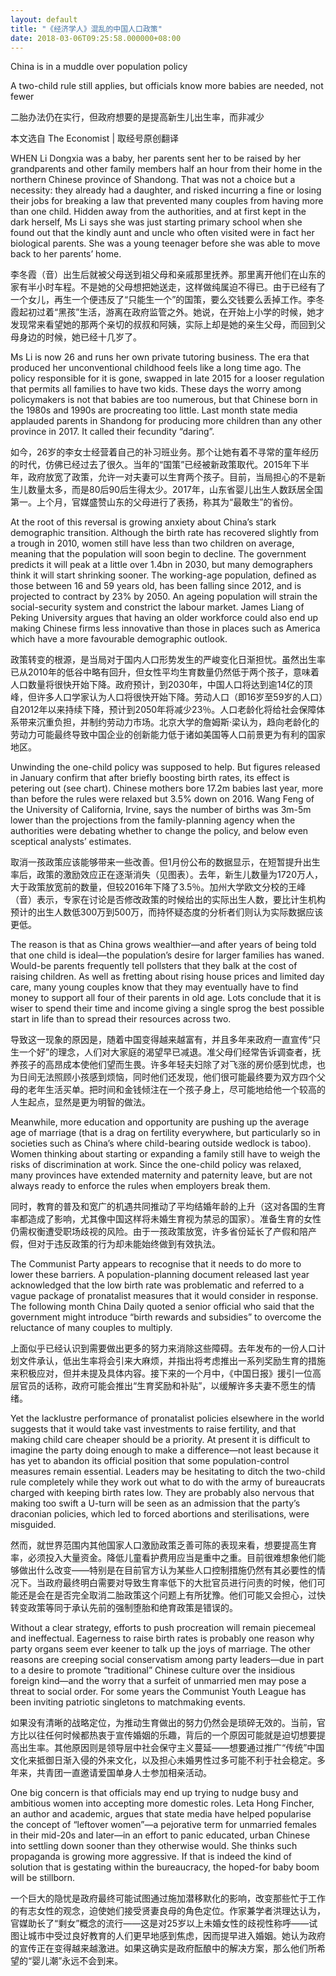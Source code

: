 ```yaml
---
layout: default
title: "《经济学人》混乱的中国人口政策"
date: 2018-03-06T09:25:58.000000+08:00
---
```


China is in a muddle over population policy

A two-child rule still applies, but officials know more babies are needed, not fewer

二胎办法仍在实行，但政府想要的是提高新生儿出生率，而非减少

本文选自 The Economist | 取经号原创翻译

WHEN Li Dongxia was a baby, her parents sent her to be raised by her grandparents and other family members half an hour from their home in the northern Chinese province of Shandong. That was not a choice but a necessity: they already had a daughter, and risked incurring a fine or losing their jobs for breaking a law that prevented many couples from having more than one child. Hidden away from the authorities, and at first kept in the dark herself, Ms Li says she was just starting primary school when she found out that the kindly aunt and uncle who often visited were in fact her biological parents. She was a young teenager before she was able to move back to her parents’ home.

李冬霞（音）出生后就被父母送到祖父母和亲戚那里抚养。那里离开他们在山东的家有半小时车程。不是她的父母想把她送走，这样做纯属迫不得已。由于已经有了一个女儿，再生一个便违反了“只能生一个”的国策，要么交钱要么丢掉工作。李冬霞起初过着“黑孩”生活，游离在政府监管之外。她说，在开始上小学的时候，她才发现常来看望她的那两个亲切的叔叔和阿姨，实际上却是她的亲生父母，而回到父母身边的时候，她已经十几岁了。

Ms Li is now 26 and runs her own private tutoring business. The era that produced her unconventional childhood feels like a long time ago. The policy responsible for it is gone, swapped in late 2015 for a looser regulation that permits all families to have two kids. These days the worry among policymakers is not that babies are too numerous, but that Chinese born in the 1980s and 1990s are procreating too little. Last month state media applauded parents in Shandong for producing more children than any other province in 2017. It called their fecundity “daring”.

如今，26岁的李女士经营着自己的补习班业务。那个让她有着不寻常的童年经历的时代，仿佛已经过去了很久。当年的“国策”已经被新政策取代。2015年下半年，政府放宽了政策，允许一对夫妻可以生育两个孩子。目前，当局担心的不是新生儿数量太多，而是80后90后生得太少。2017年，山东省婴儿出生人数跃居全国第一。上个月，官媒盛赞山东的父母进行了表扬，称其为“最敢生”的省份。

At the root of this reversal is growing anxiety about China’s stark demographic transition. Although the birth rate has recovered slightly from a trough in 2010, women still have less than two children on average, meaning that the population will soon begin to decline. The government predicts it will peak at a little over 1.4bn in 2030, but many demographers think it will start shrinking sooner. The working-age population, defined as those between 16 and 59 years old, has been falling since 2012, and is projected to contract by 23% by 2050. An ageing population will strain the social-security system and constrict the labour market. James Liang of Peking University argues that having an older workforce could also end up making Chinese firms less innovative than those in places such as America which have a more favourable demographic outlook.

政策转变的根源，是当局对于国内人口形势发生的严峻变化日渐担忧。虽然出生率已从2010年的低谷中略有回升，但女性平均生育数量仍然低于两个孩子，意味着人口数量将很快开始下降。政府预计，到2030年，中国人口将达到逾14亿的顶峰，但许多人口学家认为人口将很快开始下降。劳动人口（即16岁至59岁的人口）自2012年以来持续下降，预计到2050年将减少23％。人口老龄化将给社会保障体系带来沉重负担，并制约劳动力市场。北京大学的詹姆斯·梁认为，趋向老龄化的劳动力可能最终导致中国企业的创新能力低于诸如美国等人口前景更为有利的国家地区。

Unwinding the one-child policy was supposed to help. But figures released in January confirm that after briefly boosting birth rates, its effect is petering out (see chart). Chinese mothers bore 17.2m babies last year, more than before the rules were relaxed but 3.5% down on 2016. Wang Feng of the University of California, Irvine, says the number of births was 3m-5m lower than the projections from the family-planning agency when the authorities were debating whether to change the policy, and below even sceptical analysts’ estimates.

取消一孩政策应该能够带来一些改善。但1月份公布的数据显示，在短暂提升出生率后，政策的激励效应正在逐渐消失（见图表）。去年，新生儿数量为1720万人，大于政策放宽前的数量，但较2016年下降了3.5％。加州大学欧文分校的王峰（音）表示，专家在讨论是否修改政策的时候给出的实际出生人数，要比计生机构预计的出生人数低300万到500万，而持怀疑态度的分析者们则认为实际数据应该更低。

The reason is that as China grows wealthier—and after years of being told that one child is ideal—the population’s desire for larger families has waned. Would-be parents frequently tell pollsters that they balk at the cost of raising children. As well as fretting about rising house prices and limited day care, many young couples know that they may eventually have to find money to support all four of their parents in old age. Lots conclude that it is wiser to spend their time and income giving a single sprog the best possible start in life than to spread their resources across two.

导致这一现象的原因是，随着中国变得越来越富有，并且多年来政府一直宣传“只生一个好”的理念，人们对大家庭的渴望早已减退。准父母们经常告诉调查者，抚养孩子的高昂成本使他们望而生畏。许多年轻夫妇除了对飞涨的房价感到忧虑，也为日间无法照顾小孩感到烦恼，同时他们还发现，他们很可能最终要为双方四个父母的老年生活买单。把时间和金钱倾注在一个孩子身上，尽可能地给他一个较高的人生起点，显然是更为明智的做法。

Meanwhile, more education and opportunity are pushing up the average age of marriage (that is a drag on fertility everywhere, but particularly so in societies such as China’s where child-bearing outside wedlock is taboo). Women thinking about starting or expanding a family still have to weigh the risks of discrimination at work. Since the one-child policy was relaxed, many provinces have extended maternity and paternity leave, but are not always ready to enforce the rules when employers break them.

同时，教育的普及和宽广的机遇共同推动了平均结婚年龄的上升（这对各国的生育率都造成了影响，尤其像中国这样将未婚生育视为禁忌的国家）。准备生育的女性仍需权衡遭受职场歧视的风险。由于一孩政策放宽，许多省份延长了产假和陪产假，但对于违反政策的行为却未能始终做到有效执法。

The Communist Party appears to recognise that it needs to do more to lower these barriers. A population-planning document released last year acknowledged that the low birth rate was problematic and referred to a vague package of pronatalist measures that it would consider in response. The following month China Daily quoted a senior official who said that the government might introduce “birth rewards and subsidies” to overcome the reluctance of many couples to multiply.

上面似乎已经认识到需要做出更多的努力来消除这些障碍。去年发布的一份人口计划文件承认，低出生率将会引来大麻烦，并指出将考虑推出一系列奖励生育的措施来积极应对，但并未提及具体内容。接下来的一个月中，《中国日报》援引一位高层官员的话称，政府可能会推出“生育奖励和补贴”，以缓解许多夫妻不愿生的情绪。

Yet the lacklustre performance of pronatalist policies elsewhere in the world suggests that it would take vast investments to raise fertility, and that making child care cheaper should be a priority. At present it is difficult to imagine the party doing enough to make a difference—not least because it has yet to abandon its official position that some population-control measures remain essential. Leaders may be hesitating to ditch the two-child rule completely while they work out what to do with the army of bureaucrats charged with keeping birth rates low. They are probably also nervous that making too swift a U-turn will be seen as an admission that the party’s draconian policies, which led to forced abortions and sterilisations, were misguided.

然而，就世界范围内其他国家人口激励政策乏善可陈的表现来看，想要提高生育率，必须投入大量资金。降低儿童看护费用应当是重中之重。目前很难想象他们能够做出什么改变——特别是在目前官方认为某些人口控制措施仍然有其必要性的情况下。当政府最终明白需要对导致生育率低下的大批官员进行问责的时候，他们可能还是会在是否完全取消二胎政策这个问题上有所犹豫。他们可能又会担心，过快转变政策等同于承认先前的强制堕胎和绝育政策是错误的。

Without a clear strategy, efforts to push procreation will remain piecemeal and ineffectual. Eagerness to raise birth rates is probably one reason why party organs seem ever keener to talk up the joys of marriage. The other reasons are creeping social conservatism among party leaders—due in part to a desire to promote “traditional” Chinese culture over the insidious foreign kind—and the worry that a surfeit of unmarried men may pose a threat to social order. For some years the Communist Youth League has been inviting patriotic singletons to matchmaking events.

如果没有清晰的战略定位，为推动生育做出的努力仍然会是琐碎无效的。当前，官方比以往任何时候都热衷于宣传婚姻的乐趣，背后的一个原因可能就是迫切想要提高出生率。其他原因则是领导层中社会保守主义蔓延——想要通过推广“传统”中国文化来抵御日渐入侵的外来文化，以及担心未婚男性过多可能不利于社会稳定。多年来，共青团一直邀请爱国单身人士参加相亲活动。

One big concern is that officials may end up trying to nudge busy and ambitious women into accepting more domestic roles. Leta Hong Fincher, an author and academic, argues that state media have helped popularise the concept of “leftover women”—a pejorative term for unmarried females in their mid-20s and later—in an effort to panic educated, urban Chinese into settling down sooner than they otherwise would. She thinks such propaganda is growing more aggressive. If that is indeed the kind of solution that is gestating within the bureaucracy, the hoped-for baby boom will be stillborn.

一个巨大的隐忧是政府最终可能试图通过施加潜移默化的影响，改变那些忙于工作的有志女性的观念，迫使她们接受贤妻良母的角色定位。作家兼学者洪理达认为，官媒助长了“剩女”概念的流行——这是对25岁以上未婚女性的歧视性称呼——试图让城市中受过良好教育的人们更早地感到焦虑，因而提早进入婚姻。她认为政府的宣传正在变得越来越激进。如果这确实是政府酝酿中的解决方案，那么他们所希望的“婴儿潮”永远不会到来。

